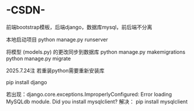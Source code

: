 # -CSDN-
前端bootstrap模板，后端django，数据库mysql，前后端不分离

本地启动项目
python manage.py runserver

将模型 (models.py) 的更改同步到数据库
python manage.py makemigrations 
python manage.py migrate

2025.7.24注
若重装python需要重新安装库

pip install django

若出现：django.core.exceptions.ImproperlyConfigured: Error loading MySQLdb module.
Did you install mysqlclient?
解决：
pip install mysqlclient
